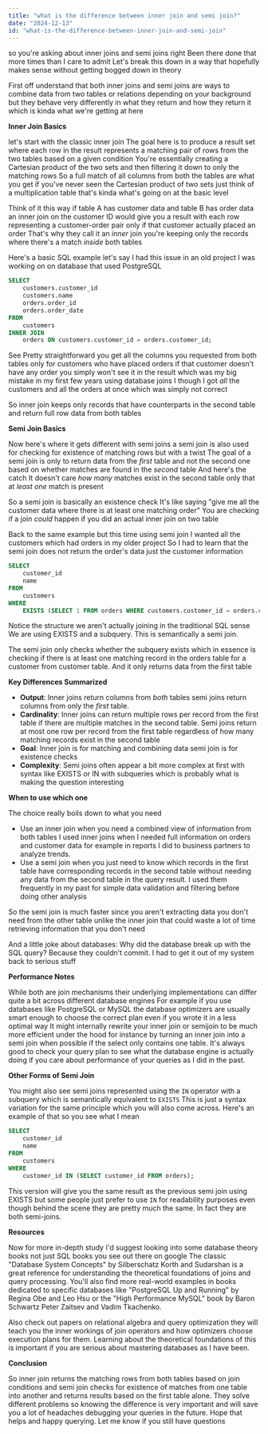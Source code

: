 ```yaml
---
title: "what is the difference between inner join and semi join?"
date: "2024-12-13"
id: "what-is-the-difference-between-inner-join-and-semi-join"
---
```


 so you're asking about inner joins and semi joins right Been there done that more times than I care to admit Let's break this down in a way that hopefully makes sense without getting bogged down in theory 

First off understand that both inner joins and semi joins are ways to combine data from two tables or relations depending on your background but they behave very differently in what they return and how they return it which is kinda what we're getting at here

**Inner Join Basics**

let's start with the classic inner join The goal here is to produce a result set where each row in the result represents a matching pair of rows from the two tables based on a given condition You're essentially creating a Cartesian product of the two sets and then filtering it down to only the matching rows So a full match of all columns from both the tables are what you get if you've never seen the Cartesian product of two sets just think of a multiplication table that's kinda what's going on at the basic level

Think of it this way if table A has customer data and table B has order data an inner join on the customer ID would give you a result with each row representing a customer-order pair only if that customer actually placed an order That's why they call it an *inner* join you're keeping only the records where there's a match *inside* both tables

Here's a basic SQL example let's say I had this issue in an old project I was working on on database that used PostgreSQL

```sql
SELECT
    customers.customer_id
    customers.name
    orders.order_id
    orders.order_date
FROM
    customers
INNER JOIN
    orders ON customers.customer_id = orders.customer_id;
```

See Pretty straightforward you get all the columns you requested from both tables only for customers who have placed orders if that customer doesn't have any order you simply won't see it in the result which was my big mistake in my first few years using database joins I though I got *all* the customers and all the orders at once which was simply not correct

So inner join keeps only records that have counterparts in the second table and return full row data from both tables

**Semi Join Basics**

Now here's where it gets different with semi joins a semi join is also used for checking for existence of matching rows but with a twist The goal of a semi join is only to return data from the *first* table and not the second one based on whether matches are found in the *second* table And here's the catch It doesn't care *how many* matches exist in the second table only that at *least one* match is present

So a semi join is basically an existence check It's like saying "give me all the customer data where there is at least one matching order" You are checking if a join *could* happen if you did an actual inner join on two table

Back to the same example but this time using semi join I wanted all the customers which had orders in my older project So I had to learn that the semi join does not return the order's data just the customer information

```sql
SELECT
    customer_id
    name
FROM
    customers
WHERE
    EXISTS (SELECT 1 FROM orders WHERE customers.customer_id = orders.customer_id);
```

Notice the structure we aren't actually joining in the traditional SQL sense We are using EXISTS and a subquery. This is semantically a semi join.

The semi join only checks whether the subquery exists which in essence is checking if there is at least one matching record in the orders table for a customer from customer table. And it only returns data from the first table

**Key Differences Summarized**

*   **Output**: Inner joins return columns from *both* tables semi joins return columns from only the *first* table.
*   **Cardinality**: Inner joins can return multiple rows per record from the first table if there are multiple matches in the second table. Semi joins return at most one row per record from the first table regardless of how many matching records exist in the second table
*   **Goal**: Inner join is for matching and combining data semi join is for existence checks
*   **Complexity**: Semi joins often appear a bit more complex at first with syntax like EXISTS or IN with subqueries which is probably what is making the question interesting

**When to use which one**

The choice really boils down to what you need

*   Use an inner join when you need a combined view of information from both tables I used inner joins when I needed full information on orders and customer data for example in reports I did to business partners to analyze trends.
*   Use a semi join when you just need to know which records in the first table have corresponding records in the second table without needing any data from the second table in the query result. I used them frequently in my past for simple data validation and filtering before doing other analysis

So the semi join is much faster since you aren't extracting data you don't need from the other table unlike the inner join that could waste a lot of time retrieving information that you don't need

And a little joke about databases: Why did the database break up with the SQL query? Because they couldn’t commit.   I had to get it out of my system back to serious stuff

**Performance Notes**

While both are join mechanisms their underlying implementations can differ quite a bit across different database engines For example if you use databases like PostgreSQL or MySQL the database optimizers are usually smart enough to choose the correct plan even if you wrote it in a less optimal way It might internally rewrite your inner join or semijoin to be much more efficient under the hood for instance by turning an inner join into a semi join when possible if the select only contains one table. It's always good to check your query plan to see what the database engine is actually doing if you care about performance of your queries as I did in the past.

**Other Forms of Semi Join**

You might also see semi joins represented using the `IN` operator with a subquery which is semantically equivalent to `EXISTS` This is just a syntax variation for the same principle which you will also come across. Here's an example of that so you see what I mean

```sql
SELECT
    customer_id
    name
FROM
    customers
WHERE
    customer_id IN (SELECT customer_id FROM orders);
```

This version will give you the same result as the previous semi join using EXISTS but some people just prefer to use `IN` for readability purposes even though behind the scene they are pretty much the same. In fact they are both semi-joins.

**Resources**

Now for more in-depth study I'd suggest looking into some database theory books not just SQL books you see out there on google The classic "Database System Concepts" by Silberschatz Korth and Sudarshan is a great reference for understanding the theoretical foundations of joins and query processing. You'll also find more real-world examples in books dedicated to specific databases like "PostgreSQL Up and Running" by Regina Obe and Leo Hsu or the "High Performance MySQL" book by Baron Schwartz Peter Zaitsev and Vadim Tkachenko.

Also check out papers on relational algebra and query optimization they will teach you the inner workings of join operators and how optimizers choose execution plans for them. Learning about the theoretical foundations of this is important if you are serious about mastering databases as I have been.

**Conclusion**

So inner join returns the matching rows from both tables based on join conditions and semi join checks for existence of matches from one table into another and returns results based on the first table alone. They solve different problems so knowing the difference is very important and will save you a lot of headaches debugging your queries in the future. Hope that helps and happy querying. Let me know if you still have questions
